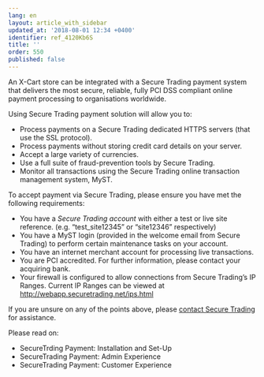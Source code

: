 ```yaml
---
lang: en
layout: article_with_sidebar
updated_at: '2018-08-01 12:34 +0400'
identifier: ref_4120Kb6S
title: ''
order: 550
published: false
---
```

An X-Cart store can be integrated with a Secure Trading payment system that delivers the most secure, reliable, fully PCI DSS compliant online payment processing to organisations worldwide. 

Using Secure Trading payment solution will allow you to:

* Process payments on a Secure Trading dedicated HTTPS servers (that use the SSL protocol).
* Process payments without storing credit card details on your server.
* Accept a large variety of currencies.
* Use a full suite of fraud-prevention tools by Secure Trading.
* Monitor all transactions using the Secure Trading online transaction management system, MyST.

To accept payment via Secure Trading, please ensure you have met the following requirements:
* You have a _Secure Trading account_ with either a test or live site reference.
(e.g. “test_site12345” or “site12346” respectively)
* You have a MyST login (provided in the welcome email from Secure Trading) to perform certain maintenance tasks on your account.
* You have an internet merchant account for processing live transactions.
* You are PCI accredited. For further information, please contact your acquiring bank.
* Your firewall is configured to allow connections from Secure Trading’s IP Ranges.
  Current IP Ranges can be viewed at http://webapp.securetrading.net/ips.html

If you are unsure on any of the points above, please [contact Secure Trading](http://www.securetrading.com/support/support.html) for assistance.

Please read on:

* SecureTrding Payment: Installation and Set-Up
* SecureTrading Payment: Admin Experience
* SecureTrading Payment: Customer Experience